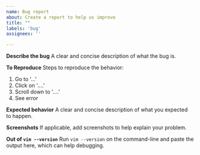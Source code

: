 ```yaml
---
name: Bug report
about: Create a report to help us improve
title: ""
labels: 'bug'
assignees: ''

---
```


**Describe the bug**
A clear and concise description of what the bug is.

**To Reproduce**
Steps to reproduce the behavior:
1. Go to '...'
2. Click on '....'
3. Scroll down to '....'
4. See error

**Expected behavior**
A clear and concise description of what you expected to happen.

**Screenshots**
If applicable, add screenshots to help explain your problem.

**Out of `vim --version`**
Run `vim --version` on the command-line and paste the output here, which can help debugging.
